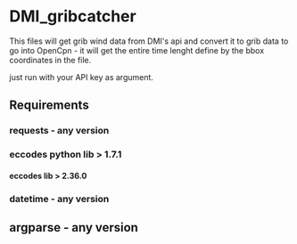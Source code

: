 # DMI_gribcatcher

This files will get grib wind data from DMI's api and convert it to grib data to go into OpenCpn - it will get the entire time lenght define by the bbox coordinates in the file.

just run with your API key as argument.

## Requirements
### requests - any version
### eccodes python lib > 1.7.1
#### eccodes lib > 2.36.0
### datetime - any version
## argparse - any version
